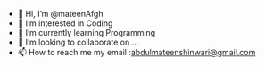 - 👋 Hi, I’m @mateenAfgh
- 👀 I’m interested in Coding 
- 🌱 I’m currently learning Programming 
- 💞️ I’m looking to collaborate on ...
- 📫 How to reach me my email :abdulmateenshinwari@gmail.com

<!---
mateenAfgh/mateenAfgh is a ✨ special ✨ repository because its `README.md` (this file) appears on your GitHub profile.
You can click the Preview link to take a look at your changes.
--->
